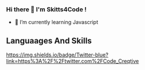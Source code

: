 ### Hi there 👋 I'm Skitts4Code !
- 🌱 I’m currently learning Javascript


## Languaages And Skills 
https://img.shields.io/badge/Twitter-blue?link=https%3A%2F%2Ftwitter.com%2FCode_Creqtive



<!--
**skitts4code/skitts4code** is a ✨ _special_ ✨ repository because its `README.md` (this file) appears on your GitHub profile.

Here are some ideas to get you started:

- 🔭 I’m currently working on ...
- 🌱 I’m currently learning ...
- 👯 I’m looking to collaborate on ...
- 🤔 I’m looking for help with ...
- 💬 Ask me about ...
- 📫 How to reach me: ...
- 😄 Pronouns: ...
- ⚡ Fun fact: ...
-->
